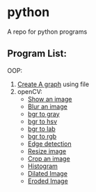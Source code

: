 # python
A repo for python programs

## Program List:

OOP:
  1. [Create A graph](https://github.com/jvedsaqib/python/tree/main/oop/Graph) using file
  2. openCV:
     - [Show an image](https://github.com/jvedsaqib/python/blob/main/openCV/showImage.py)
     - [Blur an image](https://github.com/jvedsaqib/python/blob/main/openCV/blur.py)
     - [bgr to gray](https://github.com/jvedsaqib/python/blob/main/openCV/gray.py)
     - [bgr to hsv](https://github.com/jvedsaqib/python/blob/main/openCV/hsv.py)
     - [bgr to lab](https://github.com/jvedsaqib/python/blob/main/openCV/lab.py)
     - [bgr to rgb](https://github.com/jvedsaqib/python/blob/main/openCV/rgb.py)
     - [Edge detection](https://github.com/jvedsaqib/python/blob/main/openCV/edge_cascade.py)
     - [Resize image](https://github.com/jvedsaqib/python/blob/main/openCV/resize.py)
     - [Crop an image](https://github.com/jvedsaqib/python/blob/main/openCV/cropped.py)
     - [Histogram](https://github.com/jvedsaqib/python/blob/main/openCV/histogram.py)
     - [Dilated Image](https://github.com/jvedsaqib/python/blob/main/openCV/dilated.py)
     - [Eroded Image](https://github.com/jvedsaqib/python/blob/main/openCV/dilated.py)
